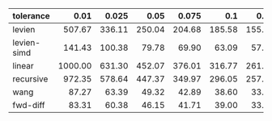 | tolerance    |   0.01 |   0.025 |   0.05 |   0.075 |   0.1 |   0.15 |   0.2 |   0.25 |   0.5 |   1 |
|--------------| ------:| ------:| ------:| ------:| ------:| ------:| ------:| ------:| ------:| ------:|
|levien        | 507.67 | 336.11 | 250.04 | 204.68 | 185.58 | 155.32 | 140.10 | 127.50 | 101.59 | 79.69 |
|levien-simd   | 141.43 | 100.38 | 79.78 | 69.90 | 63.09 | 57.21 | 49.57 | 46.98 | 39.95 | 32.71 |
|linear        | 1000.00 | 631.30 | 452.07 | 376.01 | 316.77 | 261.30 | 230.55 | 197.96 | 140.37 | 99.69 |
|recursive     | 972.35 | 578.64 | 447.37 | 349.97 | 296.05 | 257.75 | 223.47 | 208.29 | 133.30 | 102.56 |
|wang          | 87.27 | 63.39 | 49.32 | 42.89 | 38.60 | 33.76 | 31.48 | 28.14 | 23.92 | 19.10 |
|fwd-diff      | 83.31 | 60.38 | 46.15 | 41.71 | 39.00 | 33.70 | 29.00 | 27.00 | 21.88 | 18.38 |
